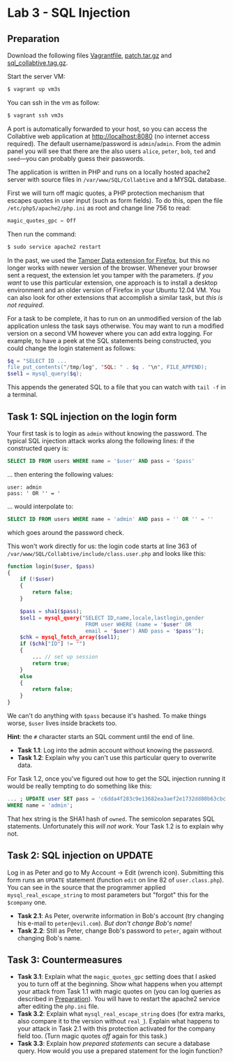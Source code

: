 # Lab 3 - SQL Injection

## Preparation

Download the following files [Vagrantfile](../vagrants/lab3/Vagrantfile), [patch.tar.gz](../vagrants/lab3/patch.tar.gz) and [sql_collabtive.tag.gz](../vagrants/lab3/sql_collabtive.tar.gz).

Start the server VM:
```bash
$ vagrant up vm3s
```

You can ssh in the vm as follow:
```bash
$ vagrant ssh vm3s
```

A port is automatically forwarded to your host, so you can access the Collabtive web application at <http://localhost:8080> (no internet access required).
The default username/password is `admin`/`admin`.
From the admin panel you will see that there are the also users `alice`, `peter`, `bob`, `ted` and `seed`—you can probably guess their passwords.

The application is written in PHP and runs on a locally hosted apache2 server with source files in `/var/www/SQL/Collabtive` and a MYSQL database.

First we will turn off magic quotes, a PHP protection mechanism that escapes quotes in user input (such as form fields).
To do this, open the file `/etc/php5/apache2/php.ini` as root and change line 756 to read:

```php
magic_quotes_gpc = Off
```

Then run the command:

```bash
$ sudo service apache2 restart
```

In the past, we used the [Tamper Data extension for Firefox](https://addons.mozilla.org/en-US/firefox/addon/tamper-data/), but this no longer works with newer version of the browser.
Whenever your browser sent a request, the extension let you tamper with the parameters.
_If you want_ to use this particular extension, one approach is to install a desktop environment and an older version of Firefox in your Ubuntu 12.04 VM.
You can also look for other extensions that accomplish a similar task, but _this is not required_.

For a task to be complete, it has to run on an unmodified version of the lab application unless the task says otherwise.
You may want to run a modified version on a second VM however where you can add extra logging.
For example, to have a peek at the SQL statements being constructed, you could change the login statement as follows:

```php
$q = "SELECT ID ...
file_put_contents("/tmp/log", "SQL: " . $q . "\n", FILE_APPEND);
$sel1 = mysql_query($q);
```

This appends the generated SQL to a file that you can watch with `tail -f` in a terminal.

## Task 1: SQL injection on the login form

Your first task is to login as `admin` without knowing the password.
The typical SQL injection attack works along the following lines: if the constructed query is:


```sql
SELECT ID FROM users WHERE name = '$user' AND pass = '$pass'
```

... then entering the following values:

```
user: admin
pass: ' OR '' = '
```

... would interpolate to:

```sql
SELECT ID FROM users WHERE name = 'admin' AND pass = '' OR '' = ''
```

which goes around the password check.

This won't work directly for us: the login code starts at line 363 of `/var/www/SQL/Collabtive/include/class.user.php` and looks like this:

```php
function login($user, $pass)
{
    if (!$user)
    {
        return false;
    }

    $pass = sha1($pass);
    $sel1 = mysql_query("SELECT ID,name,locale,lastlogin,gender
                         FROM user WHERE (name = '$user' OR
                         email = '$user') AND pass = '$pass'");
    $chk = mysql_fetch_array($sel1);
    if ($chk["ID"] != "")
    {
        ... // set up session
        return true;
    }
    else
    {
        return false;
    }
}
```

We can't do anything with `$pass` because it's hashed.
To make things worse, `$user` lives inside brackets too.

**Hint**: the `#` character starts an SQL comment until the end of line.

- **Task 1.1**: Log into the admin account without knowing the password.
- **Task 1.2**: Explain why you can't use this particular query to overwrite data.

For Task 1.2, once you've figured out how to get the SQL injection running it would be really tempting to do something like this:

```sql
... ; UPDATE user SET pass = 'c6dda4f283c9e13682ea3aef2e1732dd80b63cbc'
WHERE name = 'admin';
```

That hex string is the SHA1 hash of `owned`.
The semicolon separates SQL statements.
Unfortunately this _will not work_.
Your Task 1.2 is to explain why not.

## Task 2: SQL injection on UPDATE

Log in as Peter and go to My Account -> Edit (wrench icon).
Submitting this form runs an `UPDATE` statement (function `edit` on line 82 of `user.class.php`).
You can see in the source that the programmer applied `mysql_real_escape_string` to most parameters but "forgot" this for the `$company` one.

- **Task 2.1**: As Peter, overwrite information in Bob's account (try changing his e-mail to `peter@evil.com`). _But don't change Bob's name!_
- **Task 2.2**: Still as Peter, change Bob's password to `peter`, again without changing Bob's name.

## Task 3: Countermeasures

- **Task 3.1**: Explain what the `magic_quotes_gpc` setting does that I asked you to turn off at the beginning.
Show what happens when you attempt your attack from Task 1.1 with magic quotes on (you can log queries as described in [Preparation](#preparation)).
You will have to restart the apache2 service after editing the `php.ini` file.
- **Task 3.2**: Explain what `mysql_real_escape_string` does (for extra marks, also compare it to the version without `real_`).
Explain what happens to your attack in Task 2.1 with this protection activated for the company field too. (Turn magic quotes _off_ again for this task.)
- **Task 3.3**: Explain how _prepared statements_ can secure a database query.
How would you use a prepared statement for the login function?
